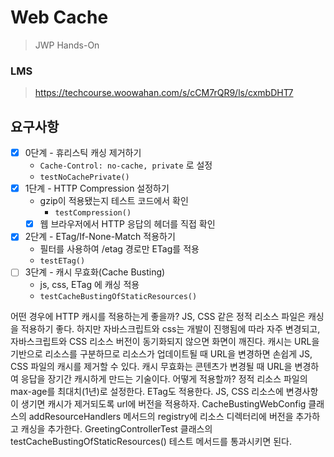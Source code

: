 # Web Cache

> JWP Hands-On

### LMS

> https://techcourse.woowahan.com/s/cCM7rQR9/ls/cxmbDHT7

## 요구사항

- [x] 0단계 - 휴리스틱 캐싱 제거하기
  - `Cache-Control: no-cache, private` 로 설정
  - `testNoCachePrivate()`
- [x] 1단계 - HTTP Compression 설정하기
  - gzip이 적용됐는지 테스트 코드에서 확인
    - `testCompression()`
  - [x] 웹 브라우저에서 HTTP 응답의 헤더를 직접 확인
- [x] 2단계 - ETag/If-None-Match 적용하기
  - 필터를 사용하여 /etag 경로만 ETag를 적용
  - `testETag()`
- [ ] 3단계 - 캐시 무효화(Cache Busting)
  - js, css, ETag 에 캐싱 적용
  - `testCacheBustingOfStaticResources()`

어떤 경우에 HTTP 캐시를 적용하는게 좋을까?
JS, CSS 같은 정적 리소스 파일은 캐싱을 적용하기 좋다.
하지만 자바스크립트와 css는 개발이 진행됨에 따라 자주 변경되고, 자바스크립트와 CSS 리소스 버전이 동기화되지 않으면 화면이 깨진다.
캐시는 URL을 기반으로 리소스를 구분하므로 리소스가 업데이트될 때 URL을 변경하면 손쉽게 JS, CSS 파일의 캐시를 제거할 수 있다.
캐시 무효화는 콘텐츠가 변경될 때 URL을 변경하여 응답을 장기간 캐시하게 만드는 기술이다.
어떻게 적용할까?
정적 리소스 파일의 max-age를 최대치(1년)로 설정한다.
ETag도 적용한다.
JS, CSS 리소스에 변경사항이 생기면 캐시가 제거되도록 url에 버전을 적용하자.
CacheBustingWebConfig 클래스의 addResourceHandlers 메서드의 registry에 리소스 디렉터리에 버전을 추가하고 캐싱을 추가한다.
GreetingControllerTest 클래스의 testCacheBustingOfStaticResources() 테스트 메서드를 통과시키면 된다.
